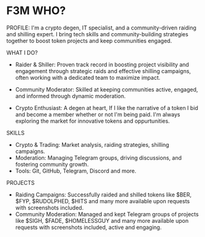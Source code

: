 # F3M WHO? 

PROFILE:
I'm a crypto degen, IT specialist, and a community-driven raiding and shilling expert. I bring tech skills and community-building strategies together to boost token projects and keep communities engaged. 

WHAT I DO?
- Raider & Shiller: Proven track record in boosting project visibility and engagement through strategic raids and effective shilling campaigns, often working with a dedicated team to maximize impact.
  
- Community Moderator: Skilled at keeping communities active, engaged, and informed through dynamic moderation.

- Crypto Enthusiast: A degen at heart, If I like the narrative of a token I bid and become a member whether or not I'm being paid. I'm always exploring the market for innovative tokens and oppurtunities.

SKILLS
- Crypto & Trading: Market analysis, raiding strategies, shilling campaigns.
- Moderation: Managing Telegram groups, driving discussions, and fostering community growth.
- Tools: Git, GitHub, Telegram, Discord and more.

PROJECTS
- Raiding Campaigns: Successfully raided and shilled tokens like $BER, $FYP, $RUDOLPHED, $HITS and many more available upon requests with screenshots included.
- Community Moderation: Managed and kept Telegram groups of projects like $SIGH, $FADE, $HOMELESSGUY and many more available upon requests with screenshots included, active and engaging.
